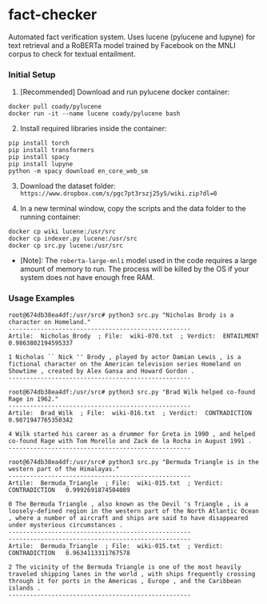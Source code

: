 # fact-checker
Automated fact verification system. Uses lucene (pylucene and lupyne) for text retrieval and a RoBERTa model trained by Facebook on the MNLI corpus to check for textual entailment.

### Initial Setup

1. [Recommended] Download and run pylucene docker container:
```
docker pull coady/pylucene
docker run -it --name lucene coady/pylucene bash
```

2. Install required libraries inside the container:
```
pip install torch
pip install transformers
pip install spacy
pip install lupyne
python -m spacy download en_core_web_sm
```
3. Download the dataset folder: `https://www.dropbox.com/s/pgc7pt3rszj25y5/wiki.zip?dl=0`

4. In a new terminal window, copy the scripts and the data folder to the running container:
```
docker cp wiki lucene:/usr/src
docker cp indexer.py lucene:/usr/src
docker cp src.py lucene:/usr/src
```

* [Note]: The `roberta-large-mnli` model used in the code requires a large amount of memory to run. The process will be killed by the OS if your system does not have enough free RAM.

### Usage Examples

```
root@674db38ea4df:/usr/src# python3 src.py "Nicholas Brody is a character on Homeland."
---------------------------------------------------
Artile:  Nicholas_Brody  ; File:  wiki-070.txt  ; Verdict:  ENTAILMENT   0.9863802194595337

1 Nicholas `` Nick '' Brody , played by actor Damian Lewis , is a fictional character on the American television series Homeland on Showtime , created by Alex Gansa and Howard Gordon .
---------------------------------------------------
```
```
root@674db38ea4df:/usr/src# python3 src.py "Brad Wilk helped co-found Rage in 1962."
---------------------------------------------------
Artile:  Brad_Wilk  ; File:  wiki-016.txt  ; Verdict:  CONTRADICTION   0.9871947765350342

4 Wilk started his career as a drummer for Greta in 1990 , and helped co-found Rage with Tom Morello and Zack de la Rocha in August 1991 .
---------------------------------------------------
```
```
root@674db38ea4df:/usr/src# python3 src.py "Bermuda Triangle is in the western part of the Himalayas."
---------------------------------------------------
Artile:  Bermuda_Triangle  ; File:  wiki-015.txt  ; Verdict:  CONTRADICTION   0.9992691874504089

0 The Bermuda Triangle , also known as the Devil 's Triangle , is a loosely-defined region in the western part of the North Atlantic Ocean , where a number of aircraft and ships are said to have disappeared under mysterious circumstances .
---------------------------------------------------
---------------------------------------------------
Artile:  Bermuda_Triangle  ; File:  wiki-015.txt  ; Verdict:  CONTRADICTION   0.9634113311767578

2 The vicinity of the Bermuda Triangle is one of the most heavily traveled shipping lanes in the world , with ships frequently crossing through it for ports in the Americas , Europe , and the Caribbean islands .
---------------------------------------------------
```
